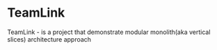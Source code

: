 # TeamLink
TeamLink - is a project that demonstrate modular monolith(aka vertical slices) architecture approach
